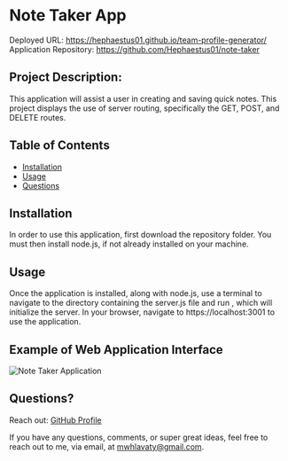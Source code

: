  # Note Taker App
  Deployed URL: https://hephaestus01.github.io/team-profile-generator/
  Application Repository: https://github.com/Hephaestus01/note-taker
  
  ## Project Description:
  This application will assist a user in creating and saving quick notes. This project displays the use of server routing, specifically the GET, POST, and DELETE routes.

  ## Table of Contents
  - [Installation](#installation)
  - [Usage](#usage)
  - [Questions](#questions)

  ## Installation
  In order to use this application, first download the repository folder. You must then install node.js, if not already installed on your machine. 

  ## Usage
  Once the application is installed, along with node.js, use a terminal to navigate to the directory containing the server.js file and run <npm start>, which will initialize the server. In your browser, navigate to https://localhost:3001 to use the application.

  ## Example of Web Application Interface
![Note Taker Application](./assets/images/PasswordApp.PNG)

   ## Questions?
  Reach out:
  [GitHub Profile](github.com/Hephaestus01)
  
  If you have any questions, comments, or super great ideas, feel free to reach out to me, via email, at mwhlavaty@gmail.com.